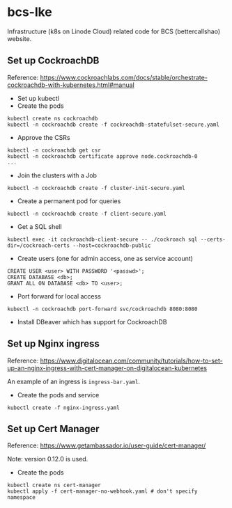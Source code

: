 # bcs-lke

Infrastructure (k8s on Linode Cloud) related code for BCS (bettercallshao) website.

## Set up CockroachDB

Reference: https://www.cockroachlabs.com/docs/stable/orchestrate-cockroachdb-with-kubernetes.html#manual

* Set up kubectl
* Create the pods
```
kubectl create ns cockroachdb
kubectl -n cockroachdb create -f cockroachdb-statefulset-secure.yaml
```
* Approve the CSRs
```
kubectl -n cockroachdb get csr
kubectl -n cockroachdb certificate approve node.cockroachdb-0
...
```
* Join the clusters with a Job
```
kubectl -n cockroachdb create -f cluster-init-secure.yaml
```
* Create a permanent pod for queries
```
kubectl -n cockroachdb create -f client-secure.yaml
```
* Get a SQL shell
```
kubectl exec -it cockroachdb-client-secure -- ./cockroach sql --certs-dir=/cockroach-certs --host=cockroachdb-public
```
* Create users (one for admin access, one as service account)
```
CREATE USER <user> WITH PASSWORD '<passwd>';
CREATE DATABASE <db>;
GRANT ALL ON DATABASE <db> TO <user>;
```
* Port forward for local access
```
kubectl -n cockroachdb port-forward svc/cockroachdb 8080:8080
```
* Install DBeaver which has support for CockroachDB

## Set up Nginx ingress

Reference: https://www.digitalocean.com/community/tutorials/how-to-set-up-an-nginx-ingress-with-cert-manager-on-digitalocean-kubernetes

An example of an ingress is `ingress-bar.yaml`.

* Create the pods and service
```
kubectl create -f nginx-ingress.yaml
```

## Set up Cert Manager

Reference: https://www.getambassador.io/user-guide/cert-manager/

Note: version 0.12.0 is used.

* Create the pods
```
kubectl create ns cert-manager
kubectl apply -f cert-manager-no-webhook.yaml # don't specify namespace
```
